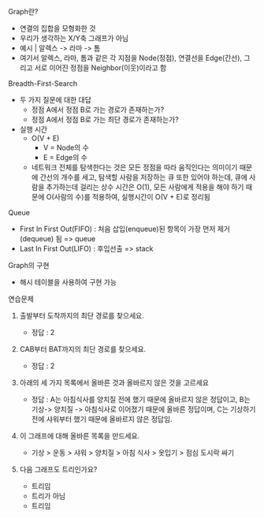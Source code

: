 Graph란?
- 연결의 집합을 모형화한 것
- 우리가 생각하는 X/Y축 그래프가 아님
- 예시 | 알렉스 -> 라마 -> 톰
- 여기서 알렉스, 라마, 톰과 같은 각 지점을 Node(정점), 연결선을 Edge(간선), 그리고 서로 이어진 정점을 Neighbor(이웃)이라고 함
  
Breadth-First-Search
- 두 가지 질문에 대한 대답
  - 정점 A에서 정점 B로 가는 경로가 존재하는가?
  - 정점 A에서 정점 B로 가는 최단 경로가 존재하는가?
- 실행 시간
  - O(V + E)
    - V = Node의 수
    - E = Edge의 수
  - 네트워크 전체를 탐색한다는 것은 모든 정점을 따라 움직인다는 의미이기 때문에 간선의 개수를 세고, 탐색할 사람을 저장하는 큐 또한 있어야 하는데, 큐에 사람을 추가하는데 걸리는 상수 시간은 O(1), 모든 사람에게 적용을 해야 하기 때문에 O(사람의 수)를 적용하여, 실행시간이 O(V + E)로 정리됨


Queue
- First In First Out(FIFO) : 처음 삽입(enqueue)된 항목이 가장 먼저 제거(dequeue) 됨 => queue
- Last In First Out(LIFO) : 후입선출 => stack


Graph의 구현
- 해시 테이블을 사용하여 구현 가능

연습문제 

1. 출발부터 도착까지의 최단 경로를 찾으세요.
   - 정답 : 2

2. CAB부터 BAT까지의 최단 경로를 찾으세요.
   - 정답 : 2

3. 아래의 세 가지 목록에서 올바른 것과 올바르지 않은 것을 고르세요
   - 정답 : A는 아침식사를 양치질 전에 했기 때문에 올바르지 않은 정답이고, B는 기상-> 양치질 -> 아침식사로 이어졌기 때문에 올바른 정답이며, C는 기상하기 전에 샤워부터 했기 때문에 올바르지 않은 정답임.

4. 이 그래프에 대해 올바른 목록을 만드세요.
   - 기상 > 운동 > 샤워 > 양치질 > 아침 식사 > 옷입기 > 점심 도시락 싸기

5. 다음 그래프도 트리인가요?
   - 트리임
   - 트리가 아님
   - 트리임
